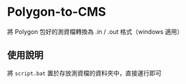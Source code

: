 # Polygon-to-CMS
將 Polygon 包好的測資檔轉換為 .in / .out 格式（windows 適用）

## 使用說明
將 `script.bat` 置於存放測資檔的資料夾中，直接運行即可
